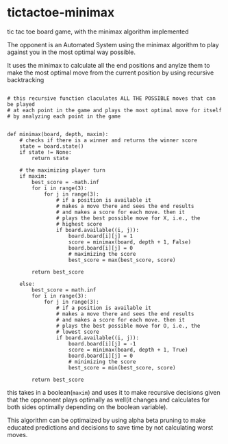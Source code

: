 # tictactoe-minimax
tic tac toe board game, with the minimax algorithm implemented

The opponent is an Automated System using the minimax algorithm to play against you
in the most optimal way possible. 

It uses the minimax to calculate all the end positions and anylze them to make the most
optimal move from the current position by using recursive backtracking

```

# this recursive function claculates ALL THE POSSIBLE moves that can be played
# at each point in the game and plays the most optimal move for itself
# by analyzing each point in the game


def minimax(board, depth, maxim):
    # checks if there is a winner and returns the winner score
    state = board.state()
    if state != None:
        return state

    # the maximizing player turn
    if maxim:
        best_score = -math.inf
        for i in range(3):
            for j in range(3):
                # if a position is available it
                # makes a move there and sees the end results
                # and makes a score for each move. then it
                # plays the best possible move for X, i.e., the
                # highest score
                if board.available((i, j)):
                    board.board[i][j] = 1
                    score = minimax(board, depth + 1, False)
                    board.board[i][j] = 0
                    # maximizing the score
                    best_score = max(best_score, score)

        return best_score

    else:
        best_score = math.inf
        for i in range(3):
            for j in range(3):
                # if a position is available it
                # makes a move there and sees the end results
                # and makes a score for each move. then it
                # plays the best possible move for O, i.e., the
                # lowest score
                if board.available((i, j)):
                    board.board[i][j] = -1
                    score = minimax(board, depth + 1, True)
                    board.board[i][j] = 0
                    # minimizing the score
                    best_score = min(best_score, score)

        return best_score
```

this takes in a boolean(```maxim```) and uses it to make recursive decisions given that the oppnonent plays
optimally as well(it changes and calculates for both sides optimally depending on the boolean variable).

This algorithm can be optimaized by using alpha beta pruning to make educated predictions and decisions to 
save time by not calculating worst moves.
